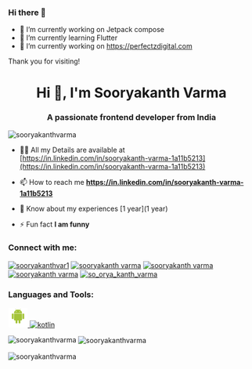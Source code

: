 ### Hi there 👋
- 🔭 I’m currently working on Jetpack compose
- 🌱 I’m currently learning Flutter
- 👯 I’m currently working on https://perfectzdigital.com

Thank you for visiting!
<h1 align="center">Hi 👋, I'm Sooryakanth Varma</h1>
<h3 align="center">A passionate frontend developer from India</h3>


<p align="left"> <img src="https://komarev.com/ghpvc/?username=sooryakanthvarma&label=Profile%20views&color=0e75b6&style=flat" alt="sooryakanthvarma" /> </p>

- 👨‍💻 All my Details are available at [https://in.linkedin.com/in/sooryakanth-varma-1a11b5213](https://in.linkedin.com/in/sooryakanth-varma-1a11b5213)

- 📫 How to reach me **https://in.linkedin.com/in/sooryakanth-varma-1a11b5213**

- 📄 Know about my experiences [1 year](1 year)

- ⚡ Fun fact **I am funny**

<h3 align="left">Connect with me:</h3>
<p align="left">
<a href="https://twitter.com/sooryakanthvar1" target="blank"><img align="center" src="https://raw.githubusercontent.com/rahuldkjain/github-profile-readme-generator/master/src/images/icons/Social/twitter.svg" alt="sooryakanthvar1" height="30" width="40" /></a>
<a href="https://linkedin.com/in/sooryakanth varma" target="blank"><img align="center" src="https://raw.githubusercontent.com/rahuldkjain/github-profile-readme-generator/master/src/images/icons/Social/linked-in-alt.svg" alt="sooryakanth varma" height="30" width="40" /></a>
<a href="https://stackoverflow.com/users/sooryakanth varma" target="blank"><img align="center" src="https://raw.githubusercontent.com/rahuldkjain/github-profile-readme-generator/master/src/images/icons/Social/stack-overflow.svg" alt="sooryakanth varma" height="30" width="40" /></a>
<a href="https://fb.com/sooryakanth varma" target="blank"><img align="center" src="https://raw.githubusercontent.com/rahuldkjain/github-profile-readme-generator/master/src/images/icons/Social/facebook.svg" alt="sooryakanth varma" height="30" width="40" /></a>
<a href="https://instagram.com/so_orya_kanth_varma" target="blank"><img align="center" src="https://raw.githubusercontent.com/rahuldkjain/github-profile-readme-generator/master/src/images/icons/Social/instagram.svg" alt="so_orya_kanth_varma" height="30" width="40" /></a>
</p>

<h3 align="left">Languages and Tools:</h3>
<p align="left"> <a href="https://developer.android.com" target="_blank" rel="noreferrer"> <img src="https://raw.githubusercontent.com/devicons/devicon/master/icons/android/android-original-wordmark.svg" alt="android" width="40" height="40"/> </a> <a href="https://kotlinlang.org" target="_blank" rel="noreferrer"> <img src="https://www.vectorlogo.zone/logos/kotlinlang/kotlinlang-icon.svg" alt="kotlin" width="40" height="40"/> </a> </p>

<p><img align="left" src="https://github-readme-stats.vercel.app/api/top-langs?username=sooryakanthvarma&show_icons=true&locale=en&layout=compact" alt="sooryakanthvarma" /></p>

<p>&nbsp;<img align="center" src="https://github-readme-stats.vercel.app/api?username=sooryakanthvarma&show_icons=true&locale=en" alt="sooryakanthvarma" /></p>

<p><img align="center" src="https://github-readme-streak-stats.herokuapp.com/?user=sooryakanthvarma&" alt="sooryakanthvarma" /></p>
